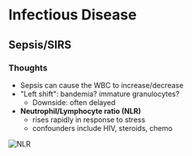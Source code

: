 # Infectious Disease

## Sepsis/SIRS

### Thoughts

- Sepsis can cause the WBC to increase/decrease
- "Left shift": bandemia? immature granulocytes?
    - Downside: often delayed
- **Neutrophil/Lymphocyte ratio (NLR)**
    - rises rapidly in response to stress
    - confounders include HIV, steroids, chemo

![NLR](https://i0.wp.com/emcrit.org/wp-content/uploads/2020/01/nlralgo-scaled.jpg?resize=768%2C230&ssl=1)